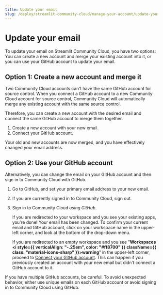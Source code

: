 ```yaml
---
title: Update your email
slug: /deploy/streamlit-community-cloud/manage-your-account/update-your-email
---
```


# Update your email

To update your email on Streamlit Community Cloud, you have two options: You can create a new account and merge your existing account into it, or you can use your GitHub account to update your email.

## Option 1: Create a new account and merge it

Two Community Cloud accounts can't have the same GitHub account for source control. When you connect a GitHub account to a new Community Cloud account for source control, Community Cloud will automatically merge any existing account with the same source control.

Therefore, you can create a new account with the desired email and connect the same GitHub account to merge them together.

1. Create a new account with your new email.
1. Connect your GitHub account.

Your old and new accounts are now merged, and you have effectively changed your email address.

## Option 2: Use your GitHub account

Alternatively, you can change the email on your GitHub account and then sign in to Community Cloud with GitHub.

1. Go to GitHub, and set your primary email address to your new email.
1. If you are currently signed in to Community Cloud, sign out.
1. Sign in to Community Cloud _using GitHub_.

   If you are redirected to your workspace and you see your existing apps, you're done! Your email has been changed. To confirm your current email and GitHub account, click on your workspace name in the upper-left corner, and look at the bottom of the drop-down menu.

   If you are redirected to an empty workspace and you see "**Workspaces <i style={{ verticalAlign: "-.25em", color: "#ff8700" }} className={{ class: "material-icons-sharp" }}>warning</i>**" in the upper-left corner, proceed to [Connect your GitHub account](/deploy/streamlit-community-cloud/get-started/connect-your-github-account). This can happen if you previously created an account with your new email but didn't connect a GitHub account to it.

<Important>
   If you have multiple GitHub accounts, be careful. To avoid unexpected behavior, either use unique emails on each GitHub account or avoid signing in to Community Cloud using GitHub.
</Important>
